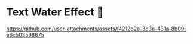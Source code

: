 # Text Water Effect 🤩



https://github.com/user-attachments/assets/f4212b2a-3d3a-431a-8b09-e6c503598675

